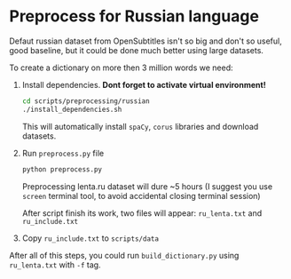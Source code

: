 # Preprocess for Russian language

Defaut russian dataset from OpenSubtitles isn't so big and don't so useful, good baseline, but it could be done much better using large datasets.

To create a dictionary on more then 3 million words we need:

1. Install dependencies. __Dont forget to activate virtual environment!__
    
    ```sh
    cd scripts/preprocessing/russian
    ./install_dependencies.sh
    ```

    This will automatically install `spaCy`, `corus` libraries and download datasets.

2. Run `preprocess.py` file

    ```sh
    python preprocess.py
    ```

    Preprocessing lenta.ru dataset will dure ~5 hours (I suggest you use `screen` terminal tool, to avoid accidental closing terminal session)

    After script finish its work, two files will appear: `ru_lenta.txt` and 
    `ru_include.txt`

3. Copy `ru_include.txt` to `scripts/data`

After all of this steps, you could run `build_dictionary.py` using `ru_lenta.txt` with `-f` tag.